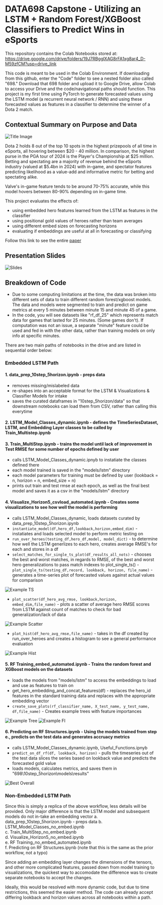 # DATA698 Capstone - Utilizing an LSTM + Random Forest/XGBoost Classifiers to Predict Wins in eSports

This repository contains the Colab Notebooks stored at: https://drive.google.com/drive/folders/19J7RBgglXAG8rFA1xg8ar4_D-M59zfCM?usp=drive_link

This code is meant to be used in the Colab Environment. If downloading from this github, enter the "Code" folder to see a nested folder also called "698." Download that 698 folder and upload it to Google Drive, allow Colab to access your Drive and the code/navigational paths should function. 
This project is my first time using PyTorch to generate forecasted values using the LSTM model (a recurrent neural network / RNN) and using these forecasted values as features in a classifier to determine the winner of a Dota 2 match.


## Contextual Summary on Purpose and Data

![Title Image](Code/698/10step_5horizon/plots/title_image.png)

Dota 2 holds 8 out of the top 10 spots in the highest prizepools of all time in eSports, all hovering between $20 - 40 million. In comparison, the highest purse in the PGA tour of 2024 is the Player's Championship at $25 million.
Betting and spectating are a majority of revenue behind the eSports industry (valued at $5.4bn in 2024) with in-game, and spectator features predicting likelihood as a value-add and informative metric for betting and spectating alike.

Valve's in-game feature tends to be around 70-75% accurate, while this model hovers between 80-90% depending on in-game time.

This project evaluates the effects of:
- using embedded hero features learned from the LSTM as features in the classifier
- using positional gold values of heroes rather than team averages
- using different embed sizes on forecasting horizons
- evaluating if embeddings are useful at all in forecasting or classifying

Follow this link to see the entire [paper](/Proposal/5_6_Submitted_Final.pdf)

## Presentation Slides
 ![Slides](pres.gif)

## Breakdown of Code

* Due to some computing limitations at the time, the data was broken into different sets of data to train different random forest/xgboost models. The data and models were segmented to train and predict on game metrics at every 5 minutes between minute 15 and minute 45 of a game.
* In the code, you will see datasets like "rf_df_25" which represents match data for games that lasted for 25 minutes. (Some games don't). If computation was not an issue, a separate "minute" feature could be used and fed in with the other data, rather than training models on only info at specific minutes.
  
There are two main paths of notebooks in the drive and are listed in sequential order below:

  ### Embedded LSTM Path
#### 1. data_prep_10step_5horizon.ipynb - preps data
  - removes missing/mislabeled data
  - re-shapes into an acceptable format for the LSTM & Visualizations & Classifier Models for intake
  - saves the curated dataframes in "10step_5horizon/data" so that downstream notebooks can load them from CSV, rather than calling this everytime


#### 2. LSTM_Model_Classes_dynamic.ipynb - defines the TimeSeriesDataset, LSTM, and Embedding Layer classes to be called by Train_Multistep.ipynb
     
#### 3. Train_MultiStep.ipynb - trains the model until lack of improvement in Test RMSE for some number of epochs defined by user
  - calls LSTM_Model_Classes_dynamic.ipnyb to instatiate the classes defined there
  - each model trained is saved in the "models/lstm" directory
  - each model parameters for training must be defined by user (lookback = n, horizon = n, embed_size = n)
  - prints out train and test rmse at each epoch, as well as the final best model and saves it as a csv in the "models/lstm" directory

       
#### 4. Visualize_Horizon5_csvload_automated.ipynb - Creates some visualizations to see how well the model is performing
  - calls LSTM_Model_Classes_dynamic, loads datasets curated by data_prep_10step_5horizon.ipynb
  - `instantiate_model(df,hero_df,lookback,horizon,embed_dim)` - instatiates and loads selected model to perform metric testing on
  - `run_over_heroes(testing_df,hero_df,model, model_dict)` - to determine how well the LSTM generlizes to each hero, creates average RMSE's for each and stores in a df
  - `select_matches_for_single_ts_plot(df_results_all_nots)` - chooses the best and worst matches, in regards to RMSE, of the best and worst hero generalizations to pass match indexes to plot_single_ts()
  -`plot_single_ts(testing_df,record, lookback, horizon, file_name)` - generates a time-series plot of forecasted values against actual values for comparison
    
  ![Example TS](Code/698/10step_5horizon/plots/10_5_1_lowest_new_single_ts_plot.png)
  
  - `plot_scatter(df_hero_avg_rmse, lookback,horizon, embed_dim,file_name)` - plots a scatter of average hero RMSE scores from LSTM against count of matches to check for bad generalization/lack of data
    
  ![Example Scatter](Code/698/10step_5horizon/plots/lstm_no_embed/10_1_1_new_scatter_plot.png)
               
  - `plot_hist(df_hero_avg_rmse,file_name)` - takes in the df created by run_over_heroes and creates a histogram to see a general performance evaluation
       
  ![Example Hist](Code/698/10step_5horizon/plots/lstm_no_embed/10_1_1_new_histogram.png)
     
#### 5. RF Training_embed_automated.ipynb - Trains the random forest and XGBoost models on the datasets
   - loads the models from "models/lstm" to access the embeddings to load and use as features to train on
   - get_hero_embedding_and_concat_features(df) - replaces the hero_id features in the standard training data and replaces with the appropriate embedding vector
   - `create_save_plots(rf_classifier_name, X_test_name, y_test_name, df,file_name)` - Creates example trees with feature importances
           
  ![Example Tree](Code/698/10step_5horizon/plots/embed_rf/30_Best_Tree.png)
  ![Example FI](Code/698/10step_5horizon/plots/embed_rf/30_Tree_Importances.png)
       
#### 6. Predicting on RF Structures.ipynb - Using the models trained from step e., predicts on the test data and generates accruacy metrics
   - calls LSTM_Model_Classes_dynamic.ipynb, Useful_Functions.ipnyb
   - `predict_on_df_rf(df, lookback, horizon)` - pulls the timeseries out of the test data slices the series based on lookback value and predicts the forecasted gold value
   - loads models, calculates metrics, and saves them in "698\10step_5horizon\models\results"
           
  ![Best Overall](Code/698/10step_5horizon/plots/best_classifier_metrics.png)

### Non-Embedded LSTM Path
Since this is simply a replica of the above workflow, less details will be provided. Only major difference is that the LSTM model and subsequent models do not in-take an embedding vector
a. data_prep_10step_5horizon.ipynb - preps data
b. LSTM_Model_Classes_no_embed.ipynb     
c. Train_MultiStep_no_embed.ipynb     
d. Visualize_Horizon5_no_embed.ipynb     
e. RF Training_no_embed_automated.ipynb     
f. Predicting on RF Structures.ipynb (note that this is the same as the prior workflow, not a typo)
     
Since adding an embedding layer changes the dimensions of the tensors, and other more complicated features, passed down from model training to visualizations, the quickest way to accomodate the difference was to create separate notebooks to accept the changes.

Ideally, this would be resolved with more dynamic code, but due to time restrictions, this seemed the easier method. The code can already accept differing lookback and horizon values across all notebooks within a path.


